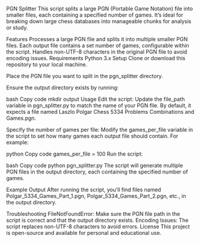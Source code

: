 PGN Splitter
This script splits a large PGN (Portable Game Notation) file into smaller files, each containing a specified number of games. It’s ideal for breaking down large chess databases into manageable chunks for analysis or study.

Features
Processes a large PGN file and splits it into multiple smaller PGN files.
Each output file contains a set number of games, configurable within the script.
Handles non-UTF-8 characters in the original PGN file to avoid encoding issues.
Requirements
Python 3.x
Setup
Clone or download this repository to your local machine.

Place the PGN file you want to split in the pgn_splitter directory.

Ensure the output directory exists by running:

bash
Copy code
mkdir output
Usage
Edit the script: Update the file_path variable in pgn_splitter.py to match the name of your PGN file. By default, it expects a file named Laszlo Polgar Chess 5334 Problems Combinations and Games.pgn.

Specify the number of games per file: Modify the games_per_file variable in the script to set how many games each output file should contain. For example:

python
Copy code
games_per_file = 100
Run the script:

bash
Copy code
python pgn_splitter.py
The script will generate multiple PGN files in the output directory, each containing the specified number of games.

Example Output
After running the script, you’ll find files named Polgar_5334_Games_Part_1.pgn, Polgar_5334_Games_Part_2.pgn, etc., in the output directory.

Troubleshooting
FileNotFoundError: Make sure the PGN file path in the script is correct and that the output directory exists.
Encoding Issues: The script replaces non-UTF-8 characters to avoid errors.
License
This project is open-source and available for personal and educational use.
